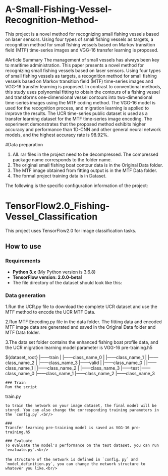 # A-Small-Fishing-Vessel-Recognition-Method-
This project is a novel method for recognizing small fishing vessels based on laser sensors. Using four types of small fishing vessels as targets, a recognition method for small fishing vessels based on Markov transition field (MTF) time-series images and VGG-16 transfer learning is proposed. 

#Article Summary
The management of small vessels has always been key to maritime administration. This paper presents a novel method for recognizing small fishing vessels based on laser sensors. Using four types of small fishing vessels as targets, a recognition method for small fishing vessels based on Markov transition field (MTF) time-series images and VGG-16 transfer learning is proposed. In contrast to conventional methods, this study uses polynomial fitting to obtain the contours of a fishing vessel and transforms one-dimensional vessel contours into two-dimensional time-series images using the MTF coding method. The VGG-16 model is used for the recognition process, and migration learning is applied to improve the results. The UCR time-series public dataset is used as a transfer learning dataset for the MTF time-series image encoding. The experiment demonstrates that the proposed method exhibits higher accuracy and performance than 1D-CNN and other general neural network models, and the highest accuracy rate is 98.92%.

#Data preparation
1. All. rar files in the project need to be decompressed. The compressed package name corresponds to the folder name.
1. The original small fishing boat contour data is in the Original Data folder.
3. The MTF image obtained from fitting output is in the MTF Data folder.
4. The formal project training data is in Dataset.


The following is the specific configuration information of the project:
# TensorFlow2.0_Fishing-Vessel_Classification
This project uses TensorFlow2.0 for image classification tasks.

## How to use
### Requirements
+ **Python 3.x** (My Python version is 3.6.8)<br/>
+ **TensorFlow version: 2.0.0-beta1**<br/> 
+ The file directory of the dataset should look like this: <br/>

### Data generation
1.Run the UCR.py file to download the complete UCR dataset and use the MTF method to encode the  UCR MTF Data.

2.Run MTF Encoding.py file in the data folder. 
The fitting data and encoded MTF image data are generated and saved in the Original Data folder and MTF Data folder.

3.The data set folder contains the enhanced fishing boat profile data, and the UCR migration learning model parameter is VGG-16 pre-training.h5 


${dataset_root}
|——train
|   |——class_name_0
|   |——class_name_1
|   |——class_name_2
|   |——class_name_3
|——valid
|   |——class_name_0
|   |——class_name_1
|   |——class_name_2
|   |——class_name_3
|——test
    |——class_name_0
    |——class_name_1
    |——class_name_2
    |——class_name_3
```
### Train
Run the script
```
train.py
```
to train the network on your image dataset, the final model will be stored. You can also change the corresponding training parameters in the `config.py`.<br/>

### 
Transfer learning pre-training model is saved as VGG-16 pre-training.h5

### Evaluate
To evaluate the model's performance on the test dataset, you can run `evaluate.py`.<br/>

The structure of the network is defined in `config。py` and `model_definition.py`, you can change the network structure to whatever you like.<br/>


